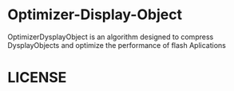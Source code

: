 Optimizer-Display-Object
========================

OptimizerDysplayObject is an algorithm designed to compress DysplayObjects and optimize the performance of flash Aplications

LICENSE
========================
